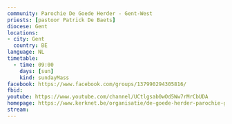 ```yaml
---
community: Parochie De Goede Herder - Gent-West
priests: [pastoor Patrick De Baets]
diocese: Gent
locations:
- city: Gent
  country: BE
language: NL
timetable:
  - time: 09:00
    days: [sun]
    kind: sundayMass
facebook: https://www.facebook.com/groups/137990294305816/
fbid:
youtube: https://www.youtube.com/channel/UCtlgsab0wOd5Ww7rMrCbUDA
homepage: https://www.kerknet.be/organisatie/de-goede-herder-parochie-gent-west
stream:
---
```

